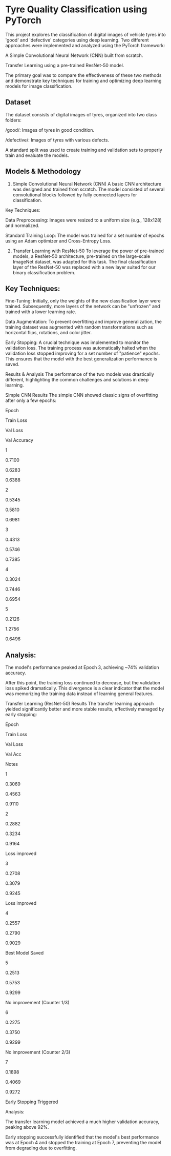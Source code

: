 # Tyre Quality Classification using PyTorch
This project explores the classification of digital images of vehicle tyres into 'good' and 'defective' categories using deep learning. Two different approaches were implemented and analyzed using the PyTorch framework:

A Simple Convolutional Neural Network (CNN) built from scratch.

Transfer Learning using a pre-trained ResNet-50 model.

The primary goal was to compare the effectiveness of these two methods and demonstrate key techniques for training and optimizing deep learning models for image classification.

## Dataset
The dataset consists of digital images of tyres, organized into two class folders:

/good/: Images of tyres in good condition.

/defective/: Images of tyres with various defects.

A standard split was used to create training and validation sets to properly train and evaluate the models.

 ## Models & Methodology
1. Simple Convolutional Neural Network (CNN)
A basic CNN architecture was designed and trained from scratch. The model consisted of several convolutional blocks followed by fully connected layers for classification.

Key Techniques:

Data Preprocessing: Images were resized to a uniform size (e.g., 128x128) and normalized.

Standard Training Loop: The model was trained for a set number of epochs using an Adam optimizer and Cross-Entropy Loss.

2. Transfer Learning with ResNet-50
To leverage the power of pre-trained models, a ResNet-50 architecture, pre-trained on the large-scale ImageNet dataset, was adapted for this task. The final classification layer of the ResNet-50 was replaced with a new layer suited for our binary classification problem.

 ## Key Techniques:

Fine-Tuning: Initially, only the weights of the new classification layer were trained. Subsequently, more layers of the network can be "unfrozen" and trained with a lower learning rate.

Data Augmentation: To prevent overfitting and improve generalization, the training dataset was augmented with random transformations such as horizontal flips, rotations, and color jitter.

Early Stopping: A crucial technique was implemented to monitor the validation loss. The training process was automatically halted when the validation loss stopped improving for a set number of "patience" epochs. This ensures that the model with the best generalization performance is saved.

Results & Analysis
The performance of the two models was drastically different, highlighting the common challenges and solutions in deep learning.

Simple CNN Results
The simple CNN showed classic signs of overfitting after only a few epochs:

Epoch

Train Loss

Val Loss

Val Accuracy

1

0.7100

0.6283

0.6388

2

0.5345

0.5810

0.6981

3

0.4313

0.5746

0.7385

4

0.3024

0.7446

0.6954

5

0.2126

1.2756

0.6496

## Analysis:

The model's performance peaked at Epoch 3, achieving ~74% validation accuracy.

After this point, the training loss continued to decrease, but the validation loss spiked dramatically. This divergence is a clear indicator that the model was memorizing the training data instead of learning general features.

Transfer Learning (ResNet-50) Results
The transfer learning approach yielded significantly better and more stable results, effectively managed by early stopping:

Epoch

Train Loss

Val Loss

Val Acc

Notes

1

0.3069

0.4563

0.9110



2

0.2882

0.3234

0.9164

 Loss improved

3

0.2708

0.3079

0.9245

 Loss improved

4

0.2557

0.2790

0.9029

 Best Model Saved

5

0.2513

0.5753

0.9299

 No improvement (Counter 1/3)

6

0.2275

0.3750

0.9299

 No improvement (Counter 2/3)

7

0.1898

0.4069

0.9272

 Early Stopping Triggered

Analysis:

The transfer learning model achieved a much higher validation accuracy, peaking above 92%.

Early stopping successfully identified that the model's best performance was at Epoch 4 and stopped the training at Epoch 7, preventing the model from degrading due to overfitting.

